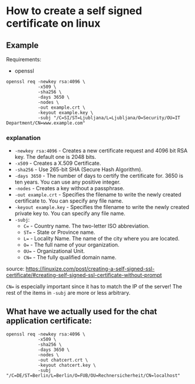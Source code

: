 # How to create a self signed certificate on linux

## Example

Requirements:
* openssl

```shell
openssl req -newkey rsa:4096 \
            -x509 \
            -sha256 \
            -days 3650 \
            -nodes \
            -out example.crt \
            -keyout example.key \
            -subj "/C=SI/ST=Ljubljana/L=Ljubljana/O=Security/OU=IT Department/CN=www.example.com"
```

### explanation

* `-newkey rsa:4096` - Creates a new certificate request and 4096 bit RSA key. The default one is 2048 bits.
* `-x509` - Creates a X.509 Certificate.
* `-sha256` - Use 265-bit SHA (Secure Hash Algorithm).
* `-days 3650` - The number of days to certify the certificate for. 3650 is ten years. You can use any positive integer.
* `-nodes` - Creates a key without a passphrase.
* `-out example.crt` - Specifies the filename to write the newly created certificate to. You can specify any file name.
* `-keyout example.key` - Specifies the filename to write the newly created private key to. You can specify any file name.
* `-subj`:
    * `C=` - Country name. The two-letter ISO abbreviation.
    * `ST=` - State or Province name.
    * `L=` - Locality Name. The name of the city where you are located.
    * `O=` - The full name of your organization.
    * `OU=` - Organizational Unit.
    * `CN=` - The fully qualified domain name.

source:
https://linuxize.com/post/creating-a-self-signed-ssl-certificate/#creating-self-signed-ssl-certificate-without-prompt

`CN=` is especially important since it has to match the IP of the server!
The rest of the items in `-subj` are more or less arbitrary.

## What have we actually used for the chat application certificate:

```shell
openssl req -newkey rsa:4096 \
            -x509 \
            -sha256 \
            -days 3650 \
            -nodes \
            -out chatcert.crt \
            -keyout chatcert.key \
            -subj "/C=DE/ST=Berlin/L=Berlin/O=FUB/OU=Rechnersicherheit/CN=localhost"
```
